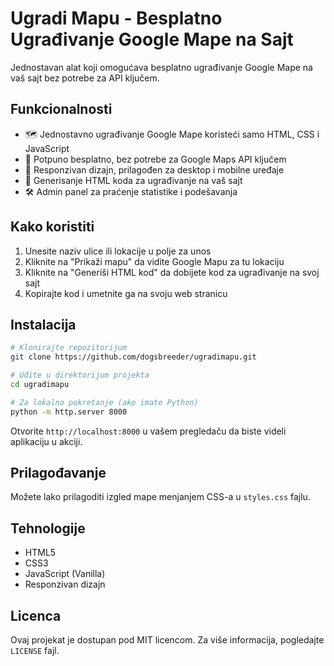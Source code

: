 # Ugradi Mapu - Besplatno Ugrađivanje Google Mape na Sajt

Jednostavan alat koji omogućava besplatno ugrađivanje Google Mape na vaš sajt bez potrebe za API ključem.

## Funkcionalnosti

- 🗺️ Jednostavno ugrađivanje Google Mape koristeći samo HTML, CSS i JavaScript
- 💸 Potpuno besplatno, bez potrebe za Google Maps API ključem
- 📱 Responzivan dizajn, prilagođen za desktop i mobilne uređaje
- 🔄 Generisanje HTML koda za ugrađivanje na vaš sajt
- 🛠️ Admin panel za praćenje statistike i podešavanja

## Kako koristiti

1. Unesite naziv ulice ili lokacije u polje za unos
2. Kliknite na "Prikaži mapu" da vidite Google Mapu za tu lokaciju
3. Kliknite na "Generiši HTML kod" da dobijete kod za ugrađivanje na svoj sajt
4. Kopirajte kod i umetnite ga na svoju web stranicu

## Instalacija

```bash
# Klonirajte repozitorijum
git clone https://github.com/dogsbreeder/ugradimapu.git

# Uđite u direktorijum projekta
cd ugradimapu

# Za lokalno pokretanje (ako imate Python)
python -m http.server 8000
```

Otvorite `http://localhost:8000` u vašem pregledaču da biste videli aplikaciju u akciji.

## Prilagođavanje

Možete lako prilagoditi izgled mape menjanjem CSS-a u `styles.css` fajlu.

## Tehnologije

- HTML5
- CSS3
- JavaScript (Vanilla)
- Responzivan dizajn

## Licenca

Ovaj projekat je dostupan pod MIT licencom. Za više informacija, pogledajte `LICENSE` fajl. 